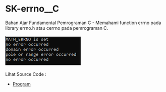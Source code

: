 # SK-errno__C
Bahan Ajar Fundamental Pemrograman C - Memahami function errno pada library errno.h atau cerrno pada pemrograman C.<br><br>
<img src="https://github.com/RizkyKhapidsyah/SK-errno__C/blob/master/SK-errno__C/Result/001.PNG"><br><br>
Lihat Source Code : <br>
- <a href="https://github.com/RizkyKhapidsyah/SK-errno__C/blob/master/SK-errno__C/Source.c">Program</a>
